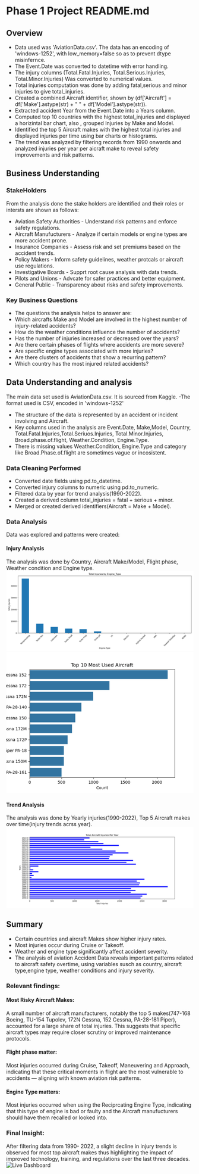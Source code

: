 # Phase 1 Project README.md
## Overview
- Data used was 'AviationData.csv'. The data has an encoding of 'windows-1252', with low_memory=false so as to prevent dtype misinfernce.
- The Event.Date was converted to datetime with error handling.
- The injury columns (Total.Fatal.Injuries, Total.Serious.Injuries, Total.Minor.Injuries) Was converted to numerical values.
- Total injuries computation was done by adding fatal,serious and minor injuries to give total_injuries.
- Created a combined Aircraft identifier, shown by (df['Aircraft'] = df['Make'].astype(str) + " " + df['Model'].astype(str)).
- Extracted accident Year from the Event.Date into a Years column.
- Computed top 10 countries with the highest total_injuries and displayed a horizintal bar chart, also , grouped Injuries by Make and Model.
- Identified the top 5 Aircraft makes with the highest total injuries and displayed injuries per time using bar charts or histograms.
- The trend was analyzed by filtering records from 1990 onwards and analyzed injuries per year per aicraft make to reveal safety improvements and risk patterns.
## Business Understanding
### StakeHolders
From the analysis done the stake holders are identified and their roles or intersts are shown as follows:
- Aviation Safety Authorities - Understand risk patterns and enforce safety regulations.
- Aircraft Manufucturers - Analyze if certain models or engine types are more accident prone.
- Insurance Companies - Assess risk and set premiums based on the accident trends.
- Policy Makers - Inform safety guidelines, weather protcals or aircraft use regulations.
- Investigative Boards - Supprt root cause analysis with data trends.
- Pilots and Unions - Advcate for safer practices and better equipment.
- General Public - Transparency about risks and safety improvements.
### Key Business Questions
- The questions the analysis helps to answer are:
- Which aircrafts Make and Model are involved in the highest number of injury-related accidents?
- How do the weather conditions influence the number of accidents?
- Has the number of injuries increased or decreased over the years?
- Are there certain phases of flights where accidents are more severe?
- Are specific engine types associated with more injuries?
- Are there clusters of accidents that show a recurring pattern?
- Which country has the most injured related accidents?
## Data Understanding and analysis
The main data set used is AviationData.csv. It is sourced from Kaggle.
-The format used is CSV, encoded in 'windows-1252'
- The structure of the data is represented by an accident or incident involving and Aircraft.
- Key columns used in the analysis are Event.Date, Make,Model, Country, Total.Fatal.Injuries,Total.Seriuos.Injuries, Total.Minor.Injuries, Broad.phase.of.flight, Weather.Condition, Engine.Type.
- There is missing values Weather.Condition, Engine.Type and category like Broad.Phase.of.flight are sometimes vague or incosistent.
### Data Cleaning Performed
- Converted date fields using pd.to_datetime.
- Converted injury columns to numeric using pd.to_numeric.
- Filtered data by year for trend analysis(1990-2022).
- Created a derived column total_injuries = fatal + serious + minor.
- Merged or created derived identifiers(Aircraft = Make + Model).
### Data Analysis
Data was explored and patterns were created:
#### Injury Analysis
The analysis was done by Country, Aircraft Make/Model, Flight phase, Weather condition and Engine type.
![Total Injuries by Engine Type](images/Total_Injuries_by_Engine_Type.png)
![Most Used Aircraft](images/Most_Used_Aircraft.png)
#### Trend Analysis
The analysis was done by Yearly injuries(1990-2022), Top 5 Aircraft makes over time(injury trends acrss year).
![Total Aircraft Injuries per Year](images/Total_Aircraft_Injuries.png)
## Summary
- Certain countries and aircraft Makes show higher injury rates.
- Most injuries occur during Cruise or Takeoff.
- Weather and engine type significantly affect accident severity.
- The analysis of aviation Accident Data reveals important patterns related to aircraft safety overtime, using variables susch as country, aircraft type,engine type, weather conditions and injury severity.
### Relevant findings:
#### Most Risky Aircraft Makes:
A small number of aircraft manufacturers, notably the top 5 makes(747-168 Boeing, TU-154 Tupolev, 172N Cessna, 152 Cessna, PA-28-181 Piper), accounted for a large share of total injuries. This suggests that specific aircraft types may require closer scrutiny or improved maintenance protocols. 
#### Flight phase matter:
Most injuries occurred during Cruise, Takeoff, Maneuvering and Approach, indicating that these critical moments in flight are the most vulnerable to accidents — aligning with known aviation risk patterns.
#### Engine Type matters:
Most injuries occurred when using the Reciprcating Engine Type, indicating that this type of engine is bad or faulty and the Aircraft manufucturers should have them recalled or looked into.
### Final Insight:
After filtering data from 1990- 2022, a slight decline in injury trends is observed for most top aircraft makes thus highlighting the impact of improved technology, training, and regulations over the last three decades.
![Live Dashboard](https://public.tableau.com/app/profile/valerie.kigo/viz/TableauAviationAccidents/Dashboard1?publish=yes.png)


